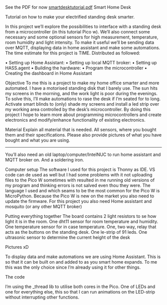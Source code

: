 See the PDF for now
[smartdesktutorial.pdf](https://github.com/Goteborgsvagen78b1101HA/SmartDesk/files/11991453/smartdesktutorial.pdf)
Smart Home Desk

Tutorial on how to make your electrified standing desk smarter.

In this project we’ll explore the possibilities to interface with a standing desk from a microcontroller (in this tutorial Pico w). We’ll also connect some necessary and some optional sensors for high measurement, temperature, room humidity and light intensity. To make it useful we’ll be sending data over MQTT, displaying data in home assistant and make some automations.
The time estimate for this project is TIME. Distributed as followed:

•	Setting up Home Assistant:
•	Setting up local MQTT broker:
•	Setting up HASS.agent
•	Building the hardware:
•	Program the microcontroller
•	Creating the dashboard in Home Assistant

Objective
To me this is a project to make my home office smarter and more automated. I have a motorised standing disk that I barely use. The sun hits my screens in the morning, and the work light is poor during the evenings. To solve this, I’ll make automations to rase the desk if I’m seated for to long. Activate smart blinds to (only) shade my screens and install a led strip over my working area controlled by the desk’s microcontroller.
By doing this project I hope to learn more about programming microcontrollers and create electronics and modify/enhance functionality of existing electronics.

Material
Explain all material that is needed. All sensors, where you bought them and their specifications. Please also provide pictures of what you have bought and what you are using.


----------------------------------------------

You’ll also need an old laptop/computer/IntelNUC to run home assistant and MQTT broker on. And a soldering iron.

Computer setup
The software I used for this project is Thonny as IDE. VS code can de used as well but I had some problems with it not uploading files to the Pico W sometimes with resulted in me running old versions of my program and thinking errors is not salved even thou they were. The language I used and which seams to be the most common for the Pico W is MicroPython. Because the Pico W is new on the market you also need to update the firmware. For this project you also need Home assistant and mosquito (or any other MQTT broker)

Putting everything together
The board contains 2 light resistors to se how light it is in the room. One dht11 sensor for room temperature and humidity. One temperature sensor for in case temperature. One, two way, relay that acts as the buttons on the standing desk. One le-strip of 91 leds. One ultrasonic sensor to determine the current height of the desk

 Pictures xD

To display data and make automations we are using Home Assistant. This is so that it can be built on and added to as you smart home expands. To me this was the only choice since I’m already using it for other things. 

The code

I’m using the _thread lib to utilise both cores in the Pico. One of LEDs and one for everything else, this so that I can run animations on the LED-strip without interrupting other functions. 

